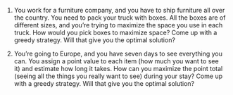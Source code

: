 1. You work for a furniture company, and you have to ship furniture all over the country. You need to pack your truck with boxes. All
the boxes are of different sizes, and you’re trying to maximize the space you use in each truck. How would you pick boxes to maximize
space? Come up with a greedy strategy. Will that give you the optimal solution?

2. You’re going to Europe, and you have seven days to see everything you can. You assign a point value to each item (how much you want to see it) 
and estimate how long it takes. How can you maximize the point total (seeing all the things you really want to see) during your
stay? Come up with a greedy strategy. Will that give you the optimal solution?
